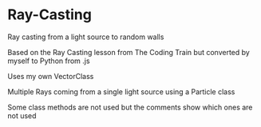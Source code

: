 # Ray-Casting
Ray casting from a light source to random walls

Based on the Ray Casting lesson from The Coding Train but converted by myself to Python from .js

Uses my own VectorClass

Multiple Rays coming from a single light source using a Particle class

Some class methods are not used but the comments show which ones are not used
